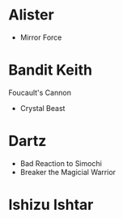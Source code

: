 # Alister
* Mirror Force

# Bandit Keith

Foucault's Cannon
* Crystal Beast

# Dartz
* Bad Reaction to Simochi
* Breaker the Magicial Warrior

# Ishizu Ishtar
